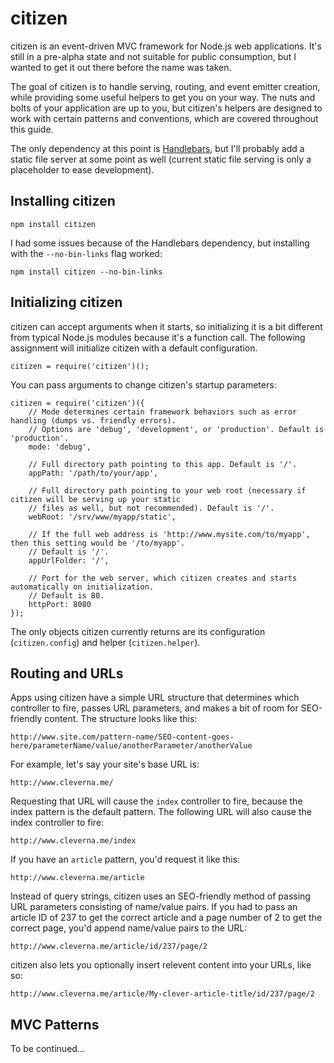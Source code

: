 citizen
=======

citizen is an event-driven MVC framework for Node.js web applications. It's still in a pre-alpha state and not suitable for public consumption, but I wanted to get it out there before the name was taken.

The goal of citizen is to handle serving, routing, and event emitter creation, while providing some useful helpers to get you on your way. The nuts and bolts of your application are up to you, but citizen's helpers are designed to work with certain patterns and conventions, which are covered throughout this guide.

The only dependency at this point is [Handlebars](https://npmjs.org/package/handlebars), but I'll probably add a static file server at some point as well (current static file serving is only a placeholder to ease development).


Installing citizen
------------------

	npm install citizen

I had some issues because of the Handlebars dependency, but installing with the `--no-bin-links` flag worked:

	npm install citizen --no-bin-links


Initializing citizen
-------------------

citizen can accept arguments when it starts, so initializing it is a bit different from typical Node.js modules because it's a function call. The following assignment will initialize citizen with a default configuration.

	citizen = require('citizen')();

You can pass arguments to change citizen's startup parameters:

	citizen = require('citizen')({
		// Mode determines certain framework behaviors such as error handling (dumps vs. friendly errors).
		// Options are 'debug', 'development', or 'production'. Default is 'production'.
		mode: 'debug',

		// Full directory path pointing to this app. Default is '/'.
		appPath: '/path/to/your/app',

		// Full directory path pointing to your web root (necessary if citizen will be serving up your static
		// files as well, but not recommended). Default is '/'.
		webRoot: '/srv/www/myapp/static',

		// If the full web address is 'http://www.mysite.com/to/myapp', then this setting would be '/to/myapp'.
		// Default is '/'.
		appUrlFolder: '/',

		// Port for the web server, which citizen creates and starts automatically on initialization.
		// Default is 80.
		httpPort: 8080
	});

The only objects citizen currently returns are its configuration (`citizen.config`) and helper (`citizen.helper`).


Routing and URLs
----------------

Apps using citizen have a simple URL structure that determines which controller to fire, passes URL parameters, and makes a bit of room for SEO-friendly content. The structure looks like this:

	http://www.site.com/pattern-name/SEO-content-goes-here/parameterName/value/anotherParameter/anotherValue

For example, let's say your site's base URL is:

	http://www.cleverna.me/

Requesting that URL will cause the `index` controller to fire, because the index pattern is the default pattern. The following URL will also cause the index controller to fire:

	http://www.cleverna.me/index

If you have an `article` pattern, you'd request it like this:

	http://www.cleverna.me/article

Instead of query strings, citizen uses an SEO-friendly method of passing URL parameters consisting of name/value pairs. If you had to pass an article ID of 237 to get the correct article and a page number of 2 to get the correct page, you'd append name/value pairs to the URL:

	http://www.cleverna.me/article/id/237/page/2

citizen also lets you optionally insert relevent content into your URLs, like so:

	http://www.cleverna.me/article/My-clever-article-title/id/237/page/2


MVC Patterns
------------

To be continued...